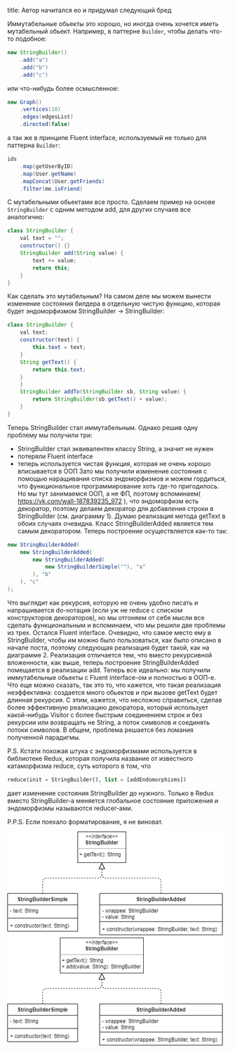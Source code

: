 title: Автор начитался eo и придумал следующий бред

Иммутабельные обьекты это хорошо, но иногда очень хочется иметь мутабельный обьект. Например, в паттерне `Builder`, чтобы делать что-то подобное:
```java
new StringBuilder()
    .add("a")
    .add("b")
    .add("c")
```
или что-нибудь более осмысленное:
```java
new Graph()
    .vertices(10)
    .edges(edgesList)
    .directed(false)
```
а так же в принципе Fluent interface, используемый не только для паттерна `Builder`:
```java
ids
    .map(getUserByID)
    .map(User.getName)
    .mapConcat(User.getFriends)
    .filter(me.isFriend)
```
С мутабельными обьектами все просто. Сделаем пример на основе `StringBuilder` с одним методом add, для других случаев все аналогично:
```java
class StringBuilder {
    val text = "";
    constructor() {}
    StringBuilder add(String value) {
        text += value;
        return this;
    }
}
```
Как сделать это мутабельным? На самом деле мы можем вынести изменение состояния билдера в отдельную чистую функцию, которая будет эндоморфизмом StringBuilder -> StringBuilder:
```java
class StringBuilder {
    val text;
    constructor(text) {
        this.text = text;
    }
    String getText() {
        return this.text;
    }
    }
    StringBuilder addTo(StringBuilder sb, String value) {
        return StringBuilder(sb.getText() + value);
    }
}
```
Теперь StringBuilder стал иммутабельным. Однако решив одну проблему мы получили три:
- StringBuilder стал эквивалентен классу String, а значит не нужен
- потеряли Fluent interface
- теперь используется чистая функция, которая не очень хорошо вписывается в ООП
Зато мы получили изменение состояния с помощью наращивания списка эндоморфизмов и можем гордиться, что функциональное программирование хоть где-то пригодилось.
Но мы тут занимаемся ООП, а не ФП, поэтому вспоминаем( https://vk.com/wall-187839235_972 ), что эндоморфизм есть декоратор, поэтому делаем декоратор для добавления строки в StringBuilder (см. диаграмму 1). Думаю реализация метода getText в обоих случаях очевидна. Класс StringBuilderAdded является тем самым декоратором. Теперь построение осуществляется как-то так:
```java
new StringBuilderAdded(
    new StringBuilderAdded(
        new StringBuilderAdded(
            new StringBuilderSimple(""), "a"
        ), "b"
    ), "c"
);
```
Что выглядит как рекурсия, которую не очень удобно писать и напрашивается do-нотация (если уж не reduce с списком конструкторов декораторов), но мы отгоняем от себя мысли все сделать функциональным и вспоминаем, что мы решили две проблемы из трех. Остался Fluent interface. Очевидно, что самое место ему в StringBuilder, чтобы им можно было пользоваться, как было описано в начале поста, поэтому следующая реализация будет такой, как на диаграмме 2. Реализация отличается тем, что вместо рекурсивной вложенности, как выше, теперь построение StringBuilderAdded помещается в реализации add. Теперь все идеально: мы получили иммутабельные обьекты с Fluent interface-ом и полностью в ООП-е.
Что еще можно сказать, так это то, что кажется, что такая реализация неэффективна: создается много обьектов и при вызове getText будет длинная рекурсия. С этим, кажется, что несложно справиться, сделав более эффективную реализацию декоратора, который использует какой-нибудь Visitor с более быстрым соединением строк и без рекурсии или возвращать не String, а поток символов и соединять потоки символов. В общем, проблема решается без ломания полученной парадигмы.

P.S. Кстати похожая штука с эндоморфизмами используется в библиотеке Redux, которая получила название от известного катаморфизма reduce, суть которого в том, что
```php
reduce(init = StringBuilder(), list = [addEndomorphisms])
```
дает изменение состояния StringBuilder до нужного. Только в Redux вместо StringBuilder-а меняется глобальное состояние приложения и эндоморфизмы называются reducer-ами.

P.P.S. Если поехало форматирование, я не виноват.

![](/blog/static/img/YHqz0zgdFQ8.jpg)
![](/blog/static/img/WD6EqN1iZ9U.jpg)

